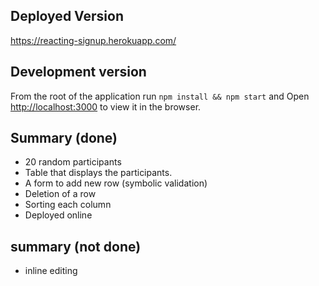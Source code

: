 ## Deployed Version
https://reacting-signup.herokuapp.com/

## Development version

From the root of the application run `npm install && npm start` and 
Open [http://localhost:3000](http://localhost:3000) to view it in the browser.

## Summary (done)
- 20 random participants
- Table that displays the participants.
- A form to add new row (symbolic validation)
- Deletion of a row
- Sorting each column 
- Deployed online
## summary (not done)
- inline editing
